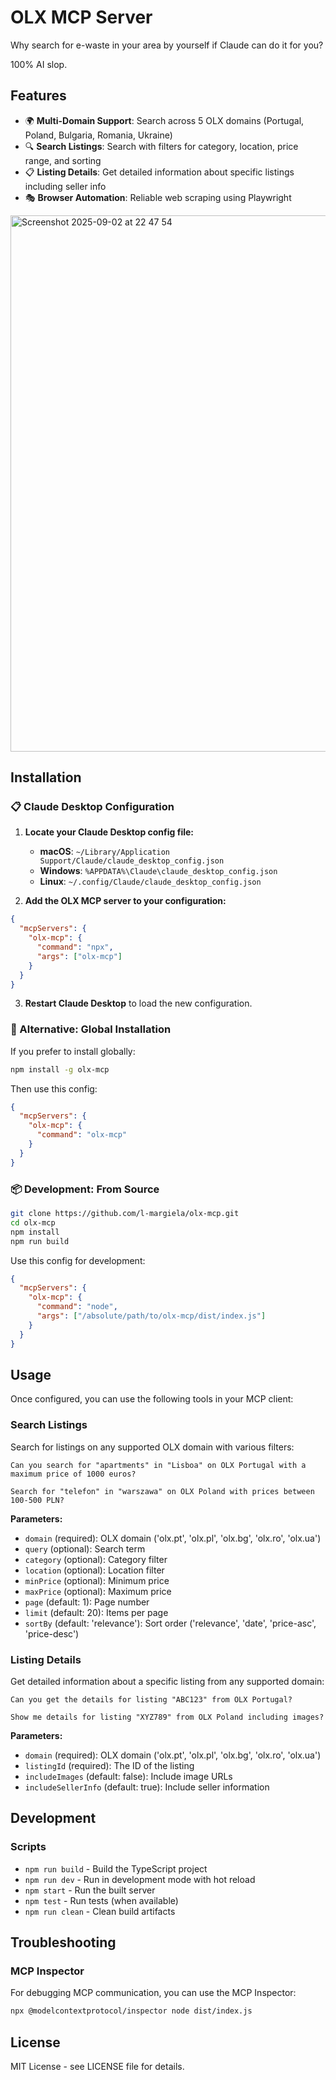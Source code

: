 # OLX MCP Server

Why search for e-waste in your area by yourself if Claude can do it for you?

100% AI slop.

## Features

- 🌍 **Multi-Domain Support**: Search across 5 OLX domains (Portugal, Poland, Bulgaria, Romania, Ukraine)
- 🔍 **Search Listings**: Search with filters for category, location, price range, and sorting
- 📋 **Listing Details**: Get detailed information about specific listings including seller info
- 🎭 **Browser Automation**: Reliable web scraping using Playwright

<img width="739" height="858" alt="Screenshot 2025-09-02 at 22 47 54" src="https://github.com/user-attachments/assets/c6fee7a4-fa84-4ca5-9eb0-7dc8a1ed6c58" />

## Installation

### 📋 Claude Desktop Configuration

1. **Locate your Claude Desktop config file:**

   - **macOS**: `~/Library/Application Support/Claude/claude_desktop_config.json`
   - **Windows**: `%APPDATA%\Claude\claude_desktop_config.json`
   - **Linux**: `~/.config/Claude/claude_desktop_config.json`

2. **Add the OLX MCP server to your configuration:**

```json
{
  "mcpServers": {
    "olx-mcp": {
      "command": "npx",
      "args": ["olx-mcp"]
    }
  }
}
```

3. **Restart Claude Desktop** to load the new configuration.

### 🔄 Alternative: Global Installation

If you prefer to install globally:

```bash
npm install -g olx-mcp
```

Then use this config:
```json
{
  "mcpServers": {
    "olx-mcp": {
      "command": "olx-mcp"
    }
  }
}
```

### 📦 Development: From Source

```bash
git clone https://github.com/l-margiela/olx-mcp.git
cd olx-mcp
npm install
npm run build
```

Use this config for development:
```json
{
  "mcpServers": {
    "olx-mcp": {
      "command": "node",
      "args": ["/absolute/path/to/olx-mcp/dist/index.js"]
    }
  }
}
```

## Usage

Once configured, you can use the following tools in your MCP client:

### Search Listings

Search for listings on any supported OLX domain with various filters:

```
Can you search for "apartments" in "Lisboa" on OLX Portugal with a maximum price of 1000 euros?
```

```
Search for "telefon" in "warszawa" on OLX Poland with prices between 100-500 PLN?
```

**Parameters:**
- `domain` (required): OLX domain ('olx.pt', 'olx.pl', 'olx.bg', 'olx.ro', 'olx.ua')
- `query` (optional): Search term
- `category` (optional): Category filter
- `location` (optional): Location filter
- `minPrice` (optional): Minimum price
- `maxPrice` (optional): Maximum price
- `page` (default: 1): Page number
- `limit` (default: 20): Items per page
- `sortBy` (default: 'relevance'): Sort order ('relevance', 'date', 'price-asc', 'price-desc')

### Listing Details

Get detailed information about a specific listing from any supported domain:

```
Can you get the details for listing "ABC123" from OLX Portugal?
```

```
Show me details for listing "XYZ789" from OLX Poland including images?
```

**Parameters:**
- `domain` (required): OLX domain ('olx.pt', 'olx.pl', 'olx.bg', 'olx.ro', 'olx.ua')
- `listingId` (required): The ID of the listing
- `includeImages` (default: false): Include image URLs
- `includeSellerInfo` (default: true): Include seller information

## Development

### Scripts

- `npm run build` - Build the TypeScript project
- `npm run dev` - Run in development mode with hot reload
- `npm start` - Run the built server
- `npm test` - Run tests (when available)
- `npm run clean` - Clean build artifacts

## Troubleshooting

### MCP Inspector

For debugging MCP communication, you can use the MCP Inspector:

```bash
npx @modelcontextprotocol/inspector node dist/index.js
```

## License

MIT License - see LICENSE file for details.
